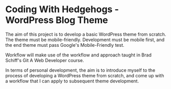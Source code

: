 # Coding With Hedgehogs - WordPress Blog Theme

The aim of this project is to develop a basic WordPress theme from scratch. The theme must be mobile-friendly. Development must be mobile first, and the end theme must pass Google's Mobile-Friendly test.

Workflow will make use of the workflow and approach taught in Brad Schiff's Git A Web Developer course.

In terms of personal development, the aim is to introduce myself to the process of developing a WordPress theme from scratch, and come up with a workflow that I can apply to subsequent theme development.

